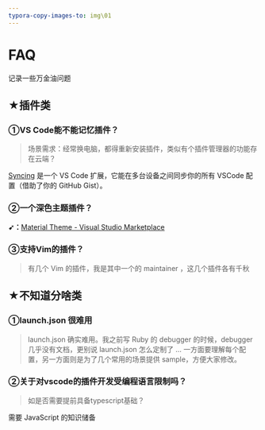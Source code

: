 ```yaml
---
typora-copy-images-to: img\01
---
```


# FAQ

记录一些万金油问题

## ★插件类

### ①VS Code能不能记忆插件？

> 场景需求：经常换电脑，都得重新安装插件，类似有个插件管理器的功能存在云端？

[Syncing](https://github.com/nonoroazoro/vscode-syncing) 是一个 VS Code 扩展，它能在多台设备之间同步你的所有 VSCode 配置（借助了你的 GitHub Gist）。

### ②一个深色主题插件？

**➹：**[Material Theme - Visual Studio Marketplace](https://marketplace.visualstudio.com/items?itemName=Equinusocio.vsc-material-theme)

### ③支持Vim的插件？

> 有几个 Vim 的插件，我是其中一个的 maintainer ，这几个插件各有千秋



## ★不知道分啥类

### ①launch.json 很难用

> launch.json 确实难用。我之前写 Ruby 的 debugger 的时候，debugger 几乎没有文档，更别说 launch.json 怎么定制了 ... 一方面要理解每个配置，另一方面则是为了几个常用的场景提供 sample，方便大家修改。

### ②关于对vscode的插件开发受编程语言限制吗？

> 如是否需要提前具备typescript基础？

需要 JavaScript 的知识储备

